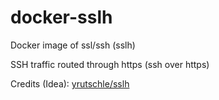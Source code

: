 # docker-sslh

Docker image of ssl/ssh (sslh)

SSH traffic routed through https (ssh over https)

Credits (Idea): [yrutschle/sslh](https://github.com/yrutschle/sslh)
